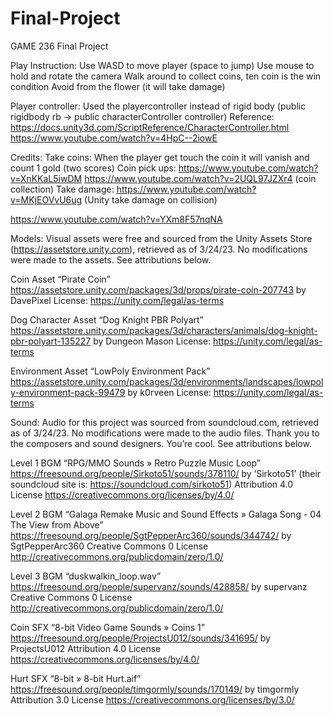 # Final-Project
GAME 236 Final Project

Play Instruction:
Use WASD to move player (space to jump)
Use mouse to hold and rotate the camera
Walk around to collect coins, ten coin is the win condition
Avoid from the flower (it will take damage)

Player controller: Used the playercontroller instead of rigid body
(public rigidbody rb → public characterController controller)
Reference:
https://docs.unity3d.com/ScriptReference/CharacterController.html
https://www.youtube.com/watch?v=4HpC--2iowE 

Credits:
Take coins:
When the player get touch the coin it will vanish and count 1 gold (two scores)
Coin pick ups:
https://www.youtube.com/watch?v=XnKKaL5iwDM 
https://www.youtube.com/watch?v=2UQL97JZXr4 (coin collection)
Take damage:
https://www.youtube.com/watch?v=MKjEOVvU6ug
(Unity take damage on collision)

https://www.youtube.com/watch?v=YXm8F57nqNA

Models:
Visual assets were free and sourced from the Unity Assets Store (https://assetstore.unity.com), retrieved as of 3/24/23. No modifications were made to the assets. See attributions below.

Coin Asset “Pirate Coin”
https://assetstore.unity.com/packages/3d/props/pirate-coin-207743
by DavePixel
License: https://unity.com/legal/as-terms

Dog Character Asset “Dog Knight PBR Polyart”
https://assetstore.unity.com/packages/3d/characters/animals/dog-knight-pbr-polyart-135227
by Dungeon Mason
License: https://unity.com/legal/as-terms

Environment Asset “LowPoly Environment Pack”
https://assetstore.unity.com/packages/3d/environments/landscapes/lowpoly-environment-pack-99479
by k0rveen
License: https://unity.com/legal/as-terms

Sound:
Audio for this project was sourced from soundcloud.com, retrieved as of 3/24/23. No modifications were made to the audio files. Thank you to the composers and sound designers. You’re cool. See attributions below.

Level 1 BGM “RPG/MMO Sounds » Retro Puzzle Music Loop”
https://freesound.org/people/Sirkoto51/sounds/378110/
by ‘Sirkoto51’ (their soundcloud site is: https://soundcloud.com/sirkoto51)
Attribution 4.0 License https://creativecommons.org/licenses/by/4.0/

Level 2 BGM “Galaga Remake Music and Sound Effects » Galaga Song - 04 The View from Above”
https://freesound.org/people/SgtPepperArc360/sounds/344742/
by SgtPepperArc360
Creative Commons 0 License http://creativecommons.org/publicdomain/zero/1.0/

Level 3 BGM “duskwalkin_loop.wav”
https://freesound.org/people/supervanz/sounds/428858/ 
by supervanz
Creative Commons 0 License http://creativecommons.org/publicdomain/zero/1.0/

Coin SFX “8-bit Video Game Sounds » Coins 1”
https://freesound.org/people/ProjectsU012/sounds/341695/
by ProjectsU012
Attribution 4.0 License https://creativecommons.org/licenses/by/4.0/

Hurt SFX “8-bit » 8-bit Hurt.aif”
https://freesound.org/people/timgormly/sounds/170149/
by timgormly
Attribution 3.0 License https://creativecommons.org/licenses/by/3.0/
